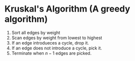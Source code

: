 # Kruskal's Algorithm (A greedy algorithm)

1. Sort all edges by weight
2. Scan edges by weight from lowest to highest
3. If an edge introdueces a cycle, drop it.
4. If an edge does not introduce a cycle, pick it.
5. Terminate when $n-1$ edges are picked.

